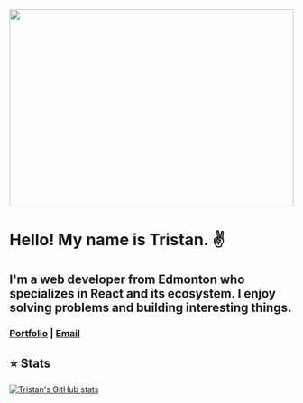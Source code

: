 <img src="https://media.giphy.com/media/xT9IgzoKnwFNmISR8I/giphy.gif" width="100%" height="350px">

# Hello! My name is Tristan. ✌️

## I'm a web developer from Edmonton who specializes in React and its ecosystem. I enjoy solving problems and building interesting things.

### [Portfolio](http://tristandeaneportfolio.com/) | [Email](tristandeane93@gmail.com)

## ⭐ Stats

[![Tristan's GitHub stats](https://github-readme-stats.vercel.app/api?username=IM-Deane&hide=stars,issues,contribs&count_private=true&show_icons=true&theme=dracula)](https://github.com/anuraghazra/github-readme-stats)
